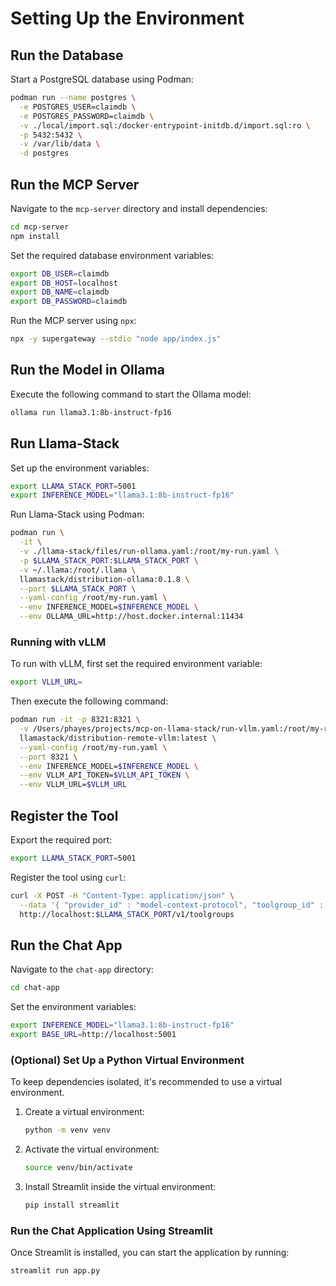 # Setting Up the Environment

## Run the Database

Start a PostgreSQL database using Podman:

```sh
podman run --name postgres \
  -e POSTGRES_USER=claimdb \
  -e POSTGRES_PASSWORD=claimdb \
  -v ./local/import.sql:/docker-entrypoint-initdb.d/import.sql:ro \
  -p 5432:5432 \
  -v /var/lib/data \
  -d postgres
```

## Run the MCP Server

Navigate to the `mcp-server` directory and install dependencies:

```sh
cd mcp-server
npm install
```

Set the required database environment variables:

```sh
export DB_USER=claimdb
export DB_HOST=localhost
export DB_NAME=claimdb
export DB_PASSWORD=claimdb
```

Run the MCP server using `npx`:

```sh
npx -y supergateway --stdio "node app/index.js"
```

## Run the Model in Ollama

Execute the following command to start the Ollama model:

```sh
ollama run llama3.1:8b-instruct-fp16
```

## Run Llama-Stack

Set up the environment variables:

```sh
export LLAMA_STACK_PORT=5001
export INFERENCE_MODEL="llama3.1:8b-instruct-fp16"
```

Run Llama-Stack using Podman:

```sh
podman run \
  -it \
  -v ./llama-stack/files/run-ollama.yaml:/root/my-run.yaml \
  -p $LLAMA_STACK_PORT:$LLAMA_STACK_PORT \
  -v ~/.llama:/root/.llama \
  llamastack/distribution-ollama:0.1.8 \
  --port $LLAMA_STACK_PORT \
  --yaml-config /root/my-run.yaml \
  --env INFERENCE_MODEL=$INFERENCE_MODEL \
  --env OLLAMA_URL=http://host.docker.internal:11434
```

### Running with vLLM

To run with vLLM, first set the required environment variable:

```sh
export VLLM_URL=
```

Then execute the following command:

```sh
podman run -it -p 8321:8321 \
  -v /Users/phayes/projects/mcp-on-llama-stack/run-vllm.yaml:/root/my-run.yaml \
  llamastack/distribution-remote-vllm:latest \
  --yaml-config /root/my-run.yaml \
  --port 8321 \
  --env INFERENCE_MODEL=$INFERENCE_MODEL \
  --env VLLM_API_TOKEN=$VLLM_API_TOKEN \
  --env VLLM_URL=$VLLM_URL
```

## Register the Tool

Export the required port:

```sh
export LLAMA_STACK_PORT=5001
```

Register the tool using `curl`:

```sh
curl -X POST -H "Content-Type: application/json" \
  --data '{ "provider_id" : "model-context-protocol", "toolgroup_id" : "mcp::orders-service", "mcp_endpoint" :{ "uri" : "http://host.containers.internal:8000/sse"}}' \
  http://localhost:$LLAMA_STACK_PORT/v1/toolgroups
```

## Run the Chat App

Navigate to the `chat-app` directory:

```sh
cd chat-app
```

Set the environment variables:

```sh
export INFERENCE_MODEL="llama3.1:8b-instruct-fp16"
export BASE_URL=http://localhost:5001
```

### **(Optional) Set Up a Python Virtual Environment**
To keep dependencies isolated, it's recommended to use a virtual environment.

1. Create a virtual environment:
   ```sh
   python -m venv venv
   ```
2. Activate the virtual environment:
     ```sh
     source venv/bin/activate
     ```


3. Install Streamlit inside the virtual environment:
   ```sh
   pip install streamlit
   ```

### **Run the Chat Application Using Streamlit**
Once Streamlit is installed, you can start the application by running:
```sh
streamlit run app.py
```
